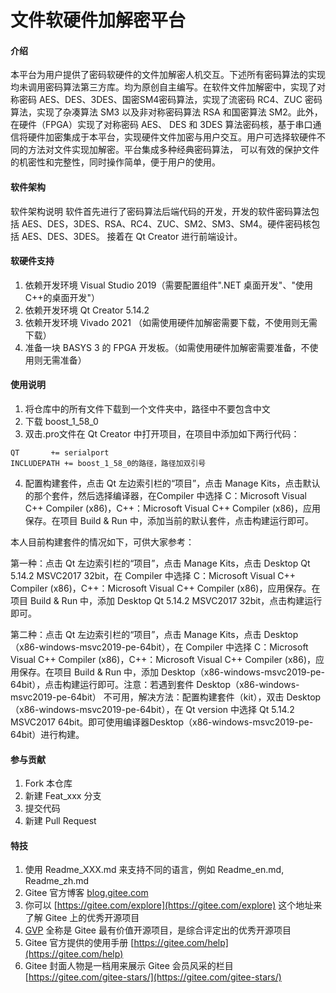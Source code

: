 # 文件软硬件加解密平台

#### 介绍
本平台为用户提供了密码软硬件的文件加解密人机交互。下述所有密码算法的实现均未调用密码算法第三方库。均为原创自主编写。在软件文件加解密中，实现了对称密码 AES、DES、3DES、国密SM4密码算法，实现了流密码 RC4、ZUC 密码算法，实现了杂凑算法 SM3 以及非对称密码算法 RSA 和国密算法 SM2。此外，在硬件（FPGA）实现了对称密码 AES、
DES 和 3DES 算法密码核，基于串口通信将硬件加密集成于本平台，实现硬件文件加密与用户交互。用户可选择软硬件不同的方法对文件实现加解密。平台集成多种经典密码算法， 可以有效的保护文件的机密性和完整性，同时操作简单，便于用户的使用。

#### 软件架构
软件架构说明
软件首先进行了密码算法后端代码的开发，开发的软件密码算法包括 AES、DES，3DES、RSA、RC4、ZUC、SM2、SM3、SM4。硬件密码核包括 AES、DES、3DES。
接着在 Qt Creator 进行前端设计。


#### 软硬件支持

1.  依赖开发环境 Visual Studio 2019（需要配置组件".NET 桌面开发"、"使用C++的桌面开发"）
2.  依赖开发环境 Qt Creator 5.14.2
3.  依赖开发环境 Vivado 2021 （如需使用硬件加解密需要下载，不使用则无需下载）
4.  准备一块 BASYS 3 的 FPGA 开发板。（如需使用硬件加解密需要准备，不使用则无需准备）

#### 使用说明

1.  将仓库中的所有文件下载到一个文件夹中，路径中不要包含中文
2.  下载 boost_1_58_0
3.  双击.pro文件在 Qt Creator 中打开项目，在项目中添加如下两行代码：

```
QT       += serialport
INCLUDEPATH += boost_1_58_0的路径，路径加双引号
```
4. 配置构建套件，点击 Qt 左边索引栏的“项目”，点击 Manage Kits，点击默认的那个套件，然后选择编译器，在Compiler 中选择 C：Microsoft Visual C++ Compiler (x86)，C++：Microsoft Visual C++ Compiler (x86)，应用保存。在项目 Build & Run 中，添加当前的默认套件，点击构建运行即可。

本人目前构建套件的情况如下，可供大家参考：

第一种：点击 Qt 左边索引栏的“项目”，点击 Manage Kits，点击 Desktop Qt 5.14.2 MSVC2017 32bit，在 Compiler 中选择 C：Microsoft Visual C++ Compiler (x86)，C++：Microsoft Visual C++ Compiler (x86)，应用保存。在项目 Build & Run 中，添加 Desktop Qt 5.14.2 MSVC2017 32bit，点击构建运行即可。

第二种：点击 Qt 左边索引栏的“项目”，点击 Manage Kits，点击 Desktop（x86-windows-msvc2019-pe-64bit），在 Compiler 中选择 C：Microsoft Visual C++ Compiler (x86)，C++：Microsoft Visual C++ Compiler (x86)，应用保存。在项目 Build & Run 中，添加 Desktop（x86-windows-msvc2019-pe-64bit），点击构建运行即可。注意：若遇到套件 Desktop（x86-windows-msvc2019-pe-64bit） 不可用，解决方法：配置构建套件（kit），双击 Desktop（x86-windows-msvc2019-pe-64bit），在 Qt version 中选择 Qt 5.14.2 MSVC2017 64bit。即可使用编译器Desktop（x86-windows-msvc2019-pe-64bit）进行构建。


#### 参与贡献

1.  Fork 本仓库
2.  新建 Feat_xxx 分支
3.  提交代码
4.  新建 Pull Request


#### 特技

1.  使用 Readme\_XXX.md 来支持不同的语言，例如 Readme\_en.md, Readme\_zh.md
2.  Gitee 官方博客 [blog.gitee.com](https://blog.gitee.com)
3.  你可以 [https://gitee.com/explore](https://gitee.com/explore) 这个地址来了解 Gitee 上的优秀开源项目
4.  [GVP](https://gitee.com/gvp) 全称是 Gitee 最有价值开源项目，是综合评定出的优秀开源项目
5.  Gitee 官方提供的使用手册 [https://gitee.com/help](https://gitee.com/help)
6.  Gitee 封面人物是一档用来展示 Gitee 会员风采的栏目 [https://gitee.com/gitee-stars/](https://gitee.com/gitee-stars/)

